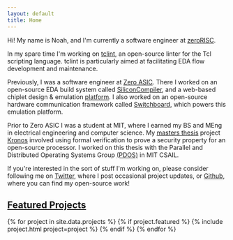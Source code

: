 ```yaml
---
layout: default
title: Home
---
```


Hi! My name is Noah, and I'm currently a software engineer at
[zeroRISC](https://zerorisc.com).

In my spare time I'm working on [tclint](https://github.com/nmoroze/tclint), an
open-source linter for the Tcl scripting language. tclint is particularly aimed
at facilitating EDA flow development and maintenance.

Previously, I was a software engineer at [Zero ASIC](https://zeroasic.com).
There I worked on an open-source EDA build system called
[SiliconCompiler](https://github.com/siliconcompiler/siliconcompiler), and a
web-based chiplet design & emulation
[platform](https://www.zeroasic.com/emulation). I also worked on an open-source
hardware communication framework called
[Switchboard](https://github.com/zeroasiccorp/switchboard), which powers this
emulation platform.

Prior to Zero ASIC I was a student at MIT, where I earned my BS and MEng in
electrical engineering and computer science. My [masters
thesis](https://pdos.csail.mit.edu/papers/moroze-meng.pdf) project
[Kronos](https://github.com/nmoroze/kronos) involved using formal verification
to prove a security property for an open-source processor. I worked on this
thesis with the Parallel and Distributed Operating Systems Group
[(PDOS)](https://pdos.csail.mit.edu/) in MIT CSAIL.

<!-- I'm passionate about making things, and I enjoy projects that involve the
intersection of hardware and software. Lately, I've taken a particular interest
in open-source digital hardware, tools for simplifying digital hardware design,
and using dedicated hardware for achieving new goals in performance or security. -->

If you're interested in the sort of stuff I'm working on, please consider
following me on [Twitter](https://twitter.com/NoahMoroze), where I post
occasional project updates, or [Github](https://github.com/nmoroze), where you
can find my open-source work!

<!-- Previously, I've worked on LIDAR firmware at [Waymo](https://waymo.com/),
and before that I worked on systems software at
[NVIDIA](https://www.nvidia.com/en-us/). -->

<!-- In my spare time, I sometimes build small combat robots at -->
<!-- [MITERS](http://miters.mit.edu/). I also used to help organize -->
<!-- [HackMIT](https://hackmit.org). -->

## [Featured Projects](#projects)
{% for project in site.data.projects %}
{% if project.featured %}
{% include project.html project=project %}
{% endif %}
{% endfor %}
